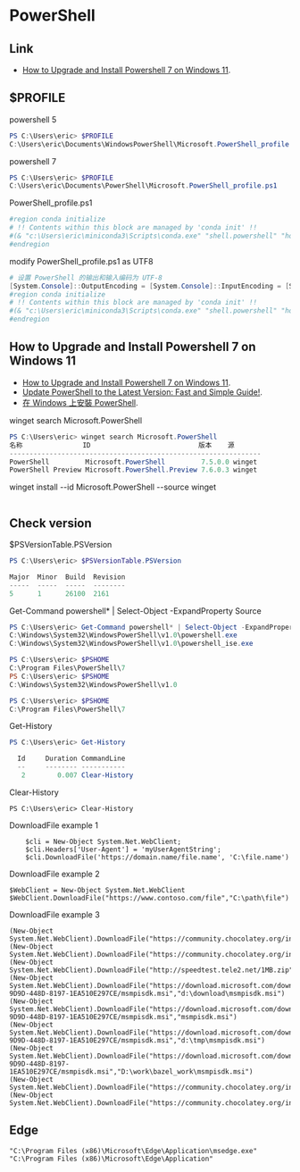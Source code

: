 # PowerShell

## Link

-  [How to Upgrade and Install Powershell 7 on Windows 11](https://www.youtube.com/watch?v=z4w0OYi5L4M).

## $PROFILE

powershell 5
```powershell
PS C:\Users\eric> $PROFILE
C:\Users\eric\Documents\WindowsPowerShell\Microsoft.PowerShell_profile.ps1
```

powershell 7
```powershell
PS C:\Users\eric> $PROFILE
C:\Users\eric\Documents\PowerShell\Microsoft.PowerShell_profile.ps1
```

PowerShell_profile.ps1
```powershell
#region conda initialize
# !! Contents within this block are managed by 'conda init' !!
#(& "c:\Users\eric\miniconda3\Scripts\conda.exe" "shell.powershell" "hook") | Out-String | Invoke-Expression
#endregion
```

modify PowerShell_profile.ps1 as UTF8
```powershell
# 设置 PowerShell 的输出和输入编码为 UTF-8
[System.Console]::OutputEncoding = [System.Console]::InputEncoding = [System.Text.Encoding]::UTF8
#region conda initialize
# !! Contents within this block are managed by 'conda init' !!
#(& "c:\Users\eric\miniconda3\Scripts\conda.exe" "shell.powershell" "hook") | Out-String | Invoke-Expression
#endregion
```

## How to Upgrade and Install Powershell 7 on Windows 11

-  [How to Upgrade and Install Powershell 7 on Windows 11](https://www.youtube.com/watch?v=z4w0OYi5L4M).
-  [Update PowerShell to the Latest Version: Fast and Simple Guide!](https://www.youtube.com/watch?v=lfkNr9Z_A3I).
-  [在 Windows 上安裝 PowerShell](https://learn.microsoft.com/zh-tw/powershell/scripting/install/installing-powershell-on-windows?view=powershell-7.5).

winget search Microsoft.PowerShell
```powershell
PS C:\Users\eric> winget search Microsoft.PowerShell
名称               ID                           版本    源
---------------------------------------------------------------
PowerShell         Microsoft.PowerShell         7.5.0.0 winget
PowerShell Preview Microsoft.PowerShell.Preview 7.6.0.3 winget
```

winget install --id Microsoft.PowerShell --source winget
```powershell
```

## Check version

$PSVersionTable.PSVersion
```powershell
PS C:\Users\eric> $PSVersionTable.PSVersion

Major  Minor  Build  Revision
-----  -----  -----  --------
5      1      26100  2161
```

Get-Command powershell* | Select-Object -ExpandProperty Source
```powershell
PS C:\Users\eric> Get-Command powershell* | Select-Object -ExpandProperty Source
C:\Windows\System32\WindowsPowerShell\v1.0\powershell.exe
C:\Windows\System32\WindowsPowerShell\v1.0\powershell_ise.exe
```

```powershell
PS C:\Users\eric> $PSHOME
C:\Program Files\PowerShell\7
PS C:\Users\eric> $PSHOME
C:\Windows\System32\WindowsPowerShell\v1.0
```

```powershell
PS C:\Users\eric> $PSHOME
C:\Program Files\PowerShell\7
```

Get-History
```powershell
PS C:\Users\eric> Get-History

  Id     Duration CommandLine
  --     -------- -----------
   2        0.007 Clear-History
```

Clear-History
```
PS C:\Users\eric> Clear-History
```

DownloadFile example 1
```
    $cli = New-Object System.Net.WebClient;
    $cli.Headers['User-Agent'] = 'myUserAgentString';
    $cli.DownloadFile('https://domain.name/file.name', 'C:\file.name')
```

DownloadFile example 2
```
$WebClient = New-Object System.Net.WebClient
$WebClient.DownloadFile("https://www.contoso.com/file","C:\path\file")
```


DownloadFile example 3
```
(New-Object System.Net.WebClient).DownloadFile("https://community.chocolatey.org/install.ps1","d:\tmp\install.ps1")
(New-Object System.Net.WebClient).DownloadFile("https://community.chocolatey.org/install.ps1","d:\download\install.ps1")
(New-Object System.Net.WebClient).DownloadFile("http://speedtest.tele2.net/1MB.zip","d:\download\1MB.zip")
(New-Object System.Net.WebClient).DownloadFile("https://download.microsoft.com/download/A/E/0/AE002626-9D9D-448D-8197-1EA510E297CE/msmpisdk.msi","d:\download\msmpisdk.msi")
(New-Object System.Net.WebClient).DownloadFile("https://download.microsoft.com/download/A/E/0/AE002626-9D9D-448D-8197-1EA510E297CE/msmpisdk.msi","msmpisdk.msi")
(New-Object System.Net.WebClient).DownloadFile("https://download.microsoft.com/download/A/E/0/AE002626-9D9D-448D-8197-1EA510E297CE/msmpisdk.msi","d:\tmp\msmpisdk.msi")
(New-Object System.Net.WebClient).DownloadFile("https://download.microsoft.com/download/A/E/0/AE002626-9D9D-448D-8197-1EA510E297CE/msmpisdk.msi","D:\work\bazel_work\msmpisdk.msi")
(New-Object System.Net.WebClient).DownloadFile("https://community.chocolatey.org/install.ps1","D:\work\bazel_work\install.ps1")
(New-Object System.Net.WebClient).DownloadFile("https://community.chocolatey.org/install.ps1","D:\work\bazel_work\install.txt")
```


## Edge

```
"C:\Program Files (x86)\Microsoft\Edge\Application\msedge.exe"
"C:\Program Files (x86)\Microsoft\Edge\Application"
```